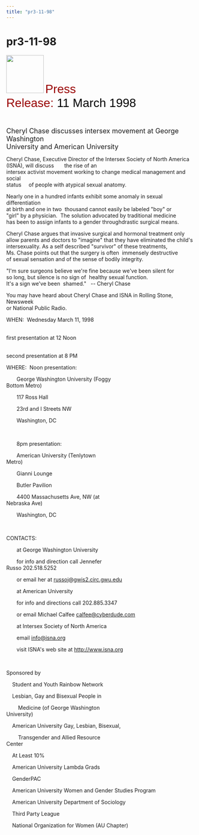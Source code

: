```yaml
---
title: "pr3-11-98"
---
```


# pr3-11-98

  
<IMG SRC="/img/logo100.gif" HEIGHT="101" WIDTH="100" /> <FONT FACE="Arial,Helvetica"><FONT SIZE="+3"><FONT COLOR="#990000">Press<br />Release: </FONT><FONT COLOR="#000000">11 March 1998</FONT></FONT></FONT>  
  
  
&nbsp;  
  


<FONT SIZE="+1">Cheryl Chase discusses intersex movement at George Washington<br />University and American University</FONT>  
  


Cheryl Chase, Executive Director of the Intersex Society of North America  
(ISNA), will discuss&nbsp;&nbsp;&nbsp;&nbsp;&nbsp;&nbsp; the rise of an  
intersex activist movement working to change medical management and social  
status&nbsp;&nbsp;&nbsp;&nbsp; of people with atypical sexual anatomy.  
  


Nearly one in a hundred infants exhibit some anomaly in sexual differentiation  
at birth and one in two&nbsp; thousand cannot easily be labeled "boy" or  
"girl" by a physician.&nbsp; The solution advocated by traditional medicine  
has been to assign infants to a gender throughdrastic surgical means.  
  


Cheryl Chase argues that invasive surgical and hormonal treatment only  
allow parents and doctors to "imagine" that they have eliminated the child's  
intersexuality. As a self described "survivor" of these treatments,&nbsp;  
Ms. Chase points out that the surgery is often&nbsp; immensely destructive  
of sexual sensation and of the sense of bodily integrity.  
  


"I'm sure surgeons believe we're fine because we've been silent for  
so long, but silence is no sign of&nbsp; healthy sexual function.&nbsp;  
It's a sign we've been&nbsp; shamed."&nbsp;&nbsp; -- Cheryl Chase  
  


You may have heard about Cheryl Chase and ISNA in Rolling Stone, Newsweek  
or National Public Radio.  
  


WHEN:&nbsp; Wednesday March 11, 1998  
  
&nbsp;&nbsp;&nbsp;&nbsp;&nbsp;&nbsp;&nbsp;&nbsp;&nbsp;&nbsp;&nbsp;  
first presentation at 12 Noon  
  
&nbsp;&nbsp;&nbsp;&nbsp;&nbsp;&nbsp;&nbsp;&nbsp;&nbsp;&nbsp;&nbsp;  
second presentation at 8 PM  
  


WHERE:&nbsp; Noon presentation:  
  


&nbsp;&nbsp;&nbsp;&nbsp;&nbsp;&nbsp; George Washington University (Foggy  
Bottom Metro)  
  
&nbsp;&nbsp;&nbsp;&nbsp;&nbsp;&nbsp; 117 Ross Hall  
  
&nbsp;&nbsp;&nbsp;&nbsp;&nbsp;&nbsp; 23rd and I Streets NW  
  
&nbsp;&nbsp;&nbsp;&nbsp;&nbsp;&nbsp; Washington, DC  
  
&nbsp;  
  


&nbsp;&nbsp;&nbsp;&nbsp;&nbsp;&nbsp; 8pm presentation:  
  


&nbsp;&nbsp;&nbsp;&nbsp;&nbsp;&nbsp; American University (Tenlytown  
Metro)  
  
&nbsp;&nbsp;&nbsp;&nbsp;&nbsp;&nbsp; Gianni Lounge  
  
&nbsp;&nbsp;&nbsp;&nbsp;&nbsp;&nbsp; Butler Pavilion  
  
&nbsp;&nbsp;&nbsp;&nbsp;&nbsp;&nbsp; 4400 Massachusetts Ave, NW (at  
Nebraska Ave)  
  
&nbsp;&nbsp;&nbsp;&nbsp;&nbsp;&nbsp; Washington, DC  
  
&nbsp;  
  


CONTACTS:  
  


&nbsp;&nbsp;&nbsp;&nbsp;&nbsp;&nbsp; at George Washington University  
  
&nbsp;&nbsp;&nbsp;&nbsp;&nbsp;&nbsp; for info and direction call Jennefer  
Russo 202.518.5252  
  
&nbsp;&nbsp;&nbsp;&nbsp;&nbsp;&nbsp; or email her at <russoj@gwis2.circ.gwu.edu>  
  


&nbsp;&nbsp;&nbsp;&nbsp;&nbsp;&nbsp; at American University  
  
&nbsp;&nbsp;&nbsp;&nbsp;&nbsp;&nbsp; for info and directions call 202.885.3347  
  
&nbsp;&nbsp;&nbsp;&nbsp;&nbsp;&nbsp; or email Michael Calfee <calfee@cyberdude.com>  
  


&nbsp;&nbsp;&nbsp;&nbsp;&nbsp;&nbsp; at Intersex Society of North America  
  
&nbsp;&nbsp;&nbsp;&nbsp;&nbsp;&nbsp; email <info@isna.org>  
  
&nbsp;&nbsp;&nbsp;&nbsp;&nbsp;&nbsp; visit ISNA's web site at http://www.isna.org  
  
&nbsp;  
  


Sponsored by  
  


&nbsp;&nbsp;&nbsp; Student and Youth Rainbow Network  
  
&nbsp;&nbsp;&nbsp; Lesbian, Gay and Bisexual People in  
  
&nbsp;&nbsp;&nbsp;&nbsp;&nbsp;&nbsp;&nbsp; Medicine (of George Washington  
University)  
  
&nbsp;&nbsp;&nbsp; American University Gay, Lesbian, Bisexual,  
  
&nbsp;&nbsp;&nbsp;&nbsp;&nbsp;&nbsp;&nbsp; Transgender and Allied Resource  
Center  
  
&nbsp;&nbsp;&nbsp; At Least 10%  
  
&nbsp;&nbsp;&nbsp; American University Lambda Grads  
  
&nbsp;&nbsp;&nbsp; GenderPAC  
  
&nbsp;&nbsp;&nbsp; American University Women and Gender Studies Program  
  
&nbsp;&nbsp;&nbsp; American University Department of Sociology  
  
&nbsp;&nbsp;&nbsp; Third Party League  
  
&nbsp;&nbsp;&nbsp; National Organization for Women (AU Chapter)  
  
&nbsp;  
  
&nbsp;  
  
&nbsp;  
  
&nbsp;  
  
&nbsp;  
  
&nbsp;